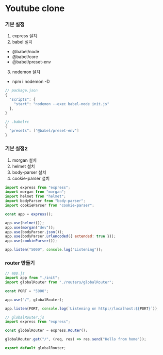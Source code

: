 # Youtube clone

### 기본 설정

1. express 설치
2. babel 설치

- @babel/node
- @babel/core
- @babel/preset-env

3. nodemon 설치

- npm i nodemon -D

```js
// package.json
{
  "scripts": {
    "start": "nodemon --exec babel-node init.js"
  },
}

// .babelrc
{
  "presets": ["@babel/preset-env"]
}
```

### 기본 설정2

1. morgan 설치
2. helmet 설치
3. body-parser 설치
4. cookie-parser 설치

```js
import express from "express";
import morgan from "morgan";
import helmet from "helmet";
import bodyParser from "body-parser";
import cookieParser from "cookie-parser";

const app = express();

app.use(helmet());
app.use(morgan("dev"));
app.use(bodyParser.json());
app.use(bodyParser.urlencoded({ extended: true }));
app.use(cookieParser());

app.listen("5000", console.log("Listening"));
```

### router 만들기

```js
// app.js
import app from "./init";
import globalRouter from "./routers/globalRouter";

const PORT = "5000";

app.use("/", globalRouter);

app.listen(PORT, console.log(`Listening on http://localhost:${PORT}`));

// globalRouter.js
import express from "express";

const globalRouter = express.Router();

globalRouter.get("/", (req, res) => res.send("Hello from home"));

export default globalRouter;
```
